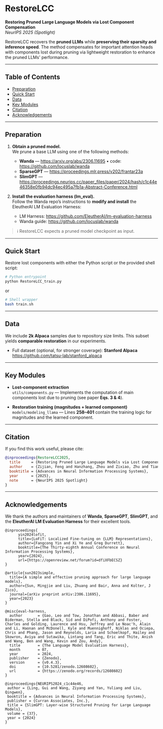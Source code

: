# RestoreLCC

**Restoring Pruned Large Language Models via Lost Component Compensation**  
*NeurIPS 2025 (Spotlight)*

RestoreLCC recovers the **pruned LLMs** while **preserving their sparsity and inference speed**. The method compensates for important attention heads with components lost during pruning via lightweight restoration to enhance the pruned LLMs' performance.

---

## Table of Contents

- [Preparation](#preparation)
- [Quick Start](#quick-start)  
- [Data](#data)
- [Key Modules](#key-modules)   
- [Citation](#citation)
- [Acknowledgements](#acknowledgements)

---


## Preparation

1. **Obtain a pruned model.**  
   We prune a base LLM using one of the following methods:
   - **Wanda** — <https://arxiv.org/abs/2306.11695> • code: <https://github.com/locuslab/wanda>  
   - **SparseGPT** — <https://proceedings.mlr.press/v202/frantar23a>  
   - **SlimGPT** — <https://proceedings.neurips.cc/paper_files/paper/2024/hash/c1c44e46358e0fb94dc94ec495a7fb1a-Abstract-Conference.html>

2. **Install the evaluation harness (lm_eval).**  
   Follow the Wanda repo’s instructions to **modify and install** the EleutherAI LM Evaluation Harness:  
   - LM Harness: <https://github.com/EleutherAI/lm-evaluation-harness>  
   - Wanda guide: <https://github.com/locuslab/wanda>

> ℹ️ RestoreLCC expects a pruned model checkpoint as input.

---


## Quick Start

Restore lost components with either the Python script or the provided shell script:

```bash
# Python entrypoint
python RestoreLCC_train.py
```

or

```bash
# Shell wrapper
bash train.sh
```

---

## Data

We include **2k Alpaca** samples due to repository size limits. This subset yields **comparable restoration** in our experiments.

- Full dataset (optional, for stronger coverage): **Stanford Alpaca**  
  <https://github.com/tatsu-lab/stanford_alpaca>

---


## Key Modules

- **Lost-component extraction**  
  `utils/components.py` — Implements the computation of main components lost due to pruning (see paper **Eqs. 3 & 4**).

- **Restoration training (magnitudes + learned component)**  
  `models/modeling_llama` — Lines **258–401** contain the training logic for magnitudes and the learned component.

---


## Citation

If you find this work useful, please cite:

```bibtex
@inproceedings{RestoreLCC2025,
  title     = {Restoring Pruned Large Language Models via Lost Component Compensation},
  author    = {Zijian, Feng and Hanzhang, Zhou and Zixiao, Zhu and Tianjiao, Li and Jia Jim Deryl, Chua and Lee Onn, Mak and Gee Wah, Ng and Kezhi Mao},
  booktitle = {Advances in Neural Information Processing Systems},
  year      = {2025},
  note      = {NeurIPS 2025 Spotlight}
}
```

---


## Acknowledgements

We thank the authors and maintainers of **Wanda**, **SparseGPT**, **SlimGPT**, and the **EleutherAI LM Evaluation Harness** for their excellent tools.


```
@inproceedings{
      yin2024lofit,
      title={LoFiT: Localized Fine-tuning on {LLM} Representations},
      author={Fangcong Yin and Xi Ye and Greg Durrett},
      booktitle={The Thirty-eighth Annual Conference on Neural Information Processing Systems},
      year={2024},
      url={https://openreview.net/forum?id=dfiXFbECSZ}
}

@article{sun2023simple,
  title={A simple and effective pruning approach for large language models},
  author={Sun, Mingjie and Liu, Zhuang and Bair, Anna and Kolter, J Zico},
  journal={arXiv preprint arXiv:2306.11695},
  year={2023}
}

@misc{eval-harness,
  author       = {Gao, Leo and Tow, Jonathan and Abbasi, Baber and Biderman, Stella and Black, Sid and DiPofi, Anthony and Foster, Charles and Golding, Laurence and Hsu, Jeffrey and Le Noac'h, Alain and Li, Haonan and McDonell, Kyle and Muennighoff, Niklas and Ociepa, Chris and Phang, Jason and Reynolds, Laria and Schoelkopf, Hailey and Skowron, Aviya and Sutawika, Lintang and Tang, Eric and Thite, Anish and Wang, Ben and Wang, Kevin and Zou, Andy},
  title        = {The Language Model Evaluation Harness},
  month        = 07,
  year         = 2024,
  publisher    = {Zenodo},
  version      = {v0.4.3},
  doi          = {10.5281/zenodo.12608602},
  url          = {https://zenodo.org/records/12608602}
}

@inproceedings{NEURIPS2024_c1c44e46,
 author = {Ling, Gui and Wang, Ziyang and Yan, Yuliang and Liu, Qingwen},
 booktitle = {Advances in Neural Information Processing Systems},
 publisher = {Curran Associates, Inc.},
 title = {SlimGPT: Layer-wise Structured Pruning for Large Language Models},
 volume = {37},
 year = {2024}
}

```
